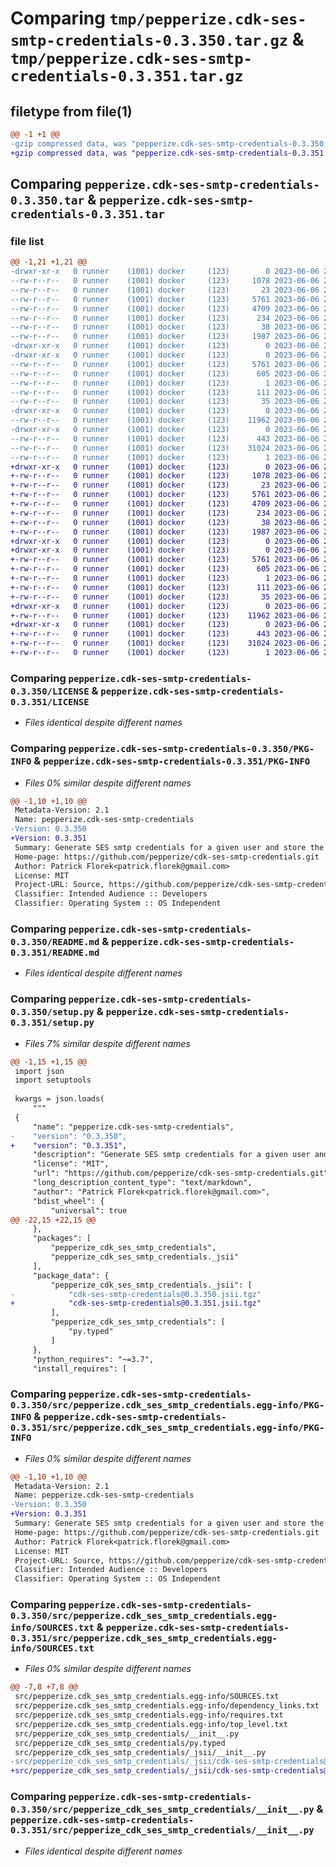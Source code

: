 # Comparing `tmp/pepperize.cdk-ses-smtp-credentials-0.3.350.tar.gz` & `tmp/pepperize.cdk-ses-smtp-credentials-0.3.351.tar.gz`

## filetype from file(1)

```diff
@@ -1 +1 @@
-gzip compressed data, was "pepperize.cdk-ses-smtp-credentials-0.3.350.tar", last modified: Tue Jun  6 23:10:35 2023, max compression
+gzip compressed data, was "pepperize.cdk-ses-smtp-credentials-0.3.351.tar", last modified: Tue Jun  6 23:15:15 2023, max compression
```

## Comparing `pepperize.cdk-ses-smtp-credentials-0.3.350.tar` & `pepperize.cdk-ses-smtp-credentials-0.3.351.tar`

### file list

```diff
@@ -1,21 +1,21 @@
-drwxr-xr-x   0 runner    (1001) docker     (123)        0 2023-06-06 23:10:35.265060 pepperize.cdk-ses-smtp-credentials-0.3.350/
--rw-r--r--   0 runner    (1001) docker     (123)     1078 2023-06-06 23:10:21.000000 pepperize.cdk-ses-smtp-credentials-0.3.350/LICENSE
--rw-r--r--   0 runner    (1001) docker     (123)       23 2023-06-06 23:10:21.000000 pepperize.cdk-ses-smtp-credentials-0.3.350/MANIFEST.in
--rw-r--r--   0 runner    (1001) docker     (123)     5761 2023-06-06 23:10:35.265060 pepperize.cdk-ses-smtp-credentials-0.3.350/PKG-INFO
--rw-r--r--   0 runner    (1001) docker     (123)     4709 2023-06-06 23:10:21.000000 pepperize.cdk-ses-smtp-credentials-0.3.350/README.md
--rw-r--r--   0 runner    (1001) docker     (123)      234 2023-06-06 23:10:21.000000 pepperize.cdk-ses-smtp-credentials-0.3.350/pyproject.toml
--rw-r--r--   0 runner    (1001) docker     (123)       38 2023-06-06 23:10:35.265060 pepperize.cdk-ses-smtp-credentials-0.3.350/setup.cfg
--rw-r--r--   0 runner    (1001) docker     (123)     1987 2023-06-06 23:10:21.000000 pepperize.cdk-ses-smtp-credentials-0.3.350/setup.py
-drwxr-xr-x   0 runner    (1001) docker     (123)        0 2023-06-06 23:10:35.261060 pepperize.cdk-ses-smtp-credentials-0.3.350/src/
-drwxr-xr-x   0 runner    (1001) docker     (123)        0 2023-06-06 23:10:35.265060 pepperize.cdk-ses-smtp-credentials-0.3.350/src/pepperize.cdk_ses_smtp_credentials.egg-info/
--rw-r--r--   0 runner    (1001) docker     (123)     5761 2023-06-06 23:10:35.000000 pepperize.cdk-ses-smtp-credentials-0.3.350/src/pepperize.cdk_ses_smtp_credentials.egg-info/PKG-INFO
--rw-r--r--   0 runner    (1001) docker     (123)      605 2023-06-06 23:10:35.000000 pepperize.cdk-ses-smtp-credentials-0.3.350/src/pepperize.cdk_ses_smtp_credentials.egg-info/SOURCES.txt
--rw-r--r--   0 runner    (1001) docker     (123)        1 2023-06-06 23:10:35.000000 pepperize.cdk-ses-smtp-credentials-0.3.350/src/pepperize.cdk_ses_smtp_credentials.egg-info/dependency_links.txt
--rw-r--r--   0 runner    (1001) docker     (123)      111 2023-06-06 23:10:35.000000 pepperize.cdk-ses-smtp-credentials-0.3.350/src/pepperize.cdk_ses_smtp_credentials.egg-info/requires.txt
--rw-r--r--   0 runner    (1001) docker     (123)       35 2023-06-06 23:10:35.000000 pepperize.cdk-ses-smtp-credentials-0.3.350/src/pepperize.cdk_ses_smtp_credentials.egg-info/top_level.txt
-drwxr-xr-x   0 runner    (1001) docker     (123)        0 2023-06-06 23:10:35.265060 pepperize.cdk-ses-smtp-credentials-0.3.350/src/pepperize_cdk_ses_smtp_credentials/
--rw-r--r--   0 runner    (1001) docker     (123)    11962 2023-06-06 23:10:21.000000 pepperize.cdk-ses-smtp-credentials-0.3.350/src/pepperize_cdk_ses_smtp_credentials/__init__.py
-drwxr-xr-x   0 runner    (1001) docker     (123)        0 2023-06-06 23:10:35.265060 pepperize.cdk-ses-smtp-credentials-0.3.350/src/pepperize_cdk_ses_smtp_credentials/_jsii/
--rw-r--r--   0 runner    (1001) docker     (123)      443 2023-06-06 23:10:21.000000 pepperize.cdk-ses-smtp-credentials-0.3.350/src/pepperize_cdk_ses_smtp_credentials/_jsii/__init__.py
--rw-r--r--   0 runner    (1001) docker     (123)    31024 2023-06-06 23:10:21.000000 pepperize.cdk-ses-smtp-credentials-0.3.350/src/pepperize_cdk_ses_smtp_credentials/_jsii/cdk-ses-smtp-credentials@0.3.350.jsii.tgz
--rw-r--r--   0 runner    (1001) docker     (123)        1 2023-06-06 23:10:21.000000 pepperize.cdk-ses-smtp-credentials-0.3.350/src/pepperize_cdk_ses_smtp_credentials/py.typed
+drwxr-xr-x   0 runner    (1001) docker     (123)        0 2023-06-06 23:15:15.373197 pepperize.cdk-ses-smtp-credentials-0.3.351/
+-rw-r--r--   0 runner    (1001) docker     (123)     1078 2023-06-06 23:15:01.000000 pepperize.cdk-ses-smtp-credentials-0.3.351/LICENSE
+-rw-r--r--   0 runner    (1001) docker     (123)       23 2023-06-06 23:15:01.000000 pepperize.cdk-ses-smtp-credentials-0.3.351/MANIFEST.in
+-rw-r--r--   0 runner    (1001) docker     (123)     5761 2023-06-06 23:15:15.373197 pepperize.cdk-ses-smtp-credentials-0.3.351/PKG-INFO
+-rw-r--r--   0 runner    (1001) docker     (123)     4709 2023-06-06 23:15:01.000000 pepperize.cdk-ses-smtp-credentials-0.3.351/README.md
+-rw-r--r--   0 runner    (1001) docker     (123)      234 2023-06-06 23:15:01.000000 pepperize.cdk-ses-smtp-credentials-0.3.351/pyproject.toml
+-rw-r--r--   0 runner    (1001) docker     (123)       38 2023-06-06 23:15:15.373197 pepperize.cdk-ses-smtp-credentials-0.3.351/setup.cfg
+-rw-r--r--   0 runner    (1001) docker     (123)     1987 2023-06-06 23:15:01.000000 pepperize.cdk-ses-smtp-credentials-0.3.351/setup.py
+drwxr-xr-x   0 runner    (1001) docker     (123)        0 2023-06-06 23:15:15.369197 pepperize.cdk-ses-smtp-credentials-0.3.351/src/
+drwxr-xr-x   0 runner    (1001) docker     (123)        0 2023-06-06 23:15:15.373197 pepperize.cdk-ses-smtp-credentials-0.3.351/src/pepperize.cdk_ses_smtp_credentials.egg-info/
+-rw-r--r--   0 runner    (1001) docker     (123)     5761 2023-06-06 23:15:15.000000 pepperize.cdk-ses-smtp-credentials-0.3.351/src/pepperize.cdk_ses_smtp_credentials.egg-info/PKG-INFO
+-rw-r--r--   0 runner    (1001) docker     (123)      605 2023-06-06 23:15:15.000000 pepperize.cdk-ses-smtp-credentials-0.3.351/src/pepperize.cdk_ses_smtp_credentials.egg-info/SOURCES.txt
+-rw-r--r--   0 runner    (1001) docker     (123)        1 2023-06-06 23:15:15.000000 pepperize.cdk-ses-smtp-credentials-0.3.351/src/pepperize.cdk_ses_smtp_credentials.egg-info/dependency_links.txt
+-rw-r--r--   0 runner    (1001) docker     (123)      111 2023-06-06 23:15:15.000000 pepperize.cdk-ses-smtp-credentials-0.3.351/src/pepperize.cdk_ses_smtp_credentials.egg-info/requires.txt
+-rw-r--r--   0 runner    (1001) docker     (123)       35 2023-06-06 23:15:15.000000 pepperize.cdk-ses-smtp-credentials-0.3.351/src/pepperize.cdk_ses_smtp_credentials.egg-info/top_level.txt
+drwxr-xr-x   0 runner    (1001) docker     (123)        0 2023-06-06 23:15:15.373197 pepperize.cdk-ses-smtp-credentials-0.3.351/src/pepperize_cdk_ses_smtp_credentials/
+-rw-r--r--   0 runner    (1001) docker     (123)    11962 2023-06-06 23:15:01.000000 pepperize.cdk-ses-smtp-credentials-0.3.351/src/pepperize_cdk_ses_smtp_credentials/__init__.py
+drwxr-xr-x   0 runner    (1001) docker     (123)        0 2023-06-06 23:15:15.373197 pepperize.cdk-ses-smtp-credentials-0.3.351/src/pepperize_cdk_ses_smtp_credentials/_jsii/
+-rw-r--r--   0 runner    (1001) docker     (123)      443 2023-06-06 23:15:01.000000 pepperize.cdk-ses-smtp-credentials-0.3.351/src/pepperize_cdk_ses_smtp_credentials/_jsii/__init__.py
+-rw-r--r--   0 runner    (1001) docker     (123)    31024 2023-06-06 23:15:01.000000 pepperize.cdk-ses-smtp-credentials-0.3.351/src/pepperize_cdk_ses_smtp_credentials/_jsii/cdk-ses-smtp-credentials@0.3.351.jsii.tgz
+-rw-r--r--   0 runner    (1001) docker     (123)        1 2023-06-06 23:15:01.000000 pepperize.cdk-ses-smtp-credentials-0.3.351/src/pepperize_cdk_ses_smtp_credentials/py.typed
```

### Comparing `pepperize.cdk-ses-smtp-credentials-0.3.350/LICENSE` & `pepperize.cdk-ses-smtp-credentials-0.3.351/LICENSE`

 * *Files identical despite different names*

### Comparing `pepperize.cdk-ses-smtp-credentials-0.3.350/PKG-INFO` & `pepperize.cdk-ses-smtp-credentials-0.3.351/PKG-INFO`

 * *Files 0% similar despite different names*

```diff
@@ -1,10 +1,10 @@
 Metadata-Version: 2.1
 Name: pepperize.cdk-ses-smtp-credentials
-Version: 0.3.350
+Version: 0.3.351
 Summary: Generate SES smtp credentials for a given user and store the credentials in a SecretsManager Secret.
 Home-page: https://github.com/pepperize/cdk-ses-smtp-credentials.git
 Author: Patrick Florek<patrick.florek@gmail.com>
 License: MIT
 Project-URL: Source, https://github.com/pepperize/cdk-ses-smtp-credentials.git
 Classifier: Intended Audience :: Developers
 Classifier: Operating System :: OS Independent
```

### Comparing `pepperize.cdk-ses-smtp-credentials-0.3.350/README.md` & `pepperize.cdk-ses-smtp-credentials-0.3.351/README.md`

 * *Files identical despite different names*

### Comparing `pepperize.cdk-ses-smtp-credentials-0.3.350/setup.py` & `pepperize.cdk-ses-smtp-credentials-0.3.351/setup.py`

 * *Files 7% similar despite different names*

```diff
@@ -1,15 +1,15 @@
 import json
 import setuptools
 
 kwargs = json.loads(
     """
 {
     "name": "pepperize.cdk-ses-smtp-credentials",
-    "version": "0.3.350",
+    "version": "0.3.351",
     "description": "Generate SES smtp credentials for a given user and store the credentials in a SecretsManager Secret.",
     "license": "MIT",
     "url": "https://github.com/pepperize/cdk-ses-smtp-credentials.git",
     "long_description_content_type": "text/markdown",
     "author": "Patrick Florek<patrick.florek@gmail.com>",
     "bdist_wheel": {
         "universal": true
@@ -22,15 +22,15 @@
     },
     "packages": [
         "pepperize_cdk_ses_smtp_credentials",
         "pepperize_cdk_ses_smtp_credentials._jsii"
     ],
     "package_data": {
         "pepperize_cdk_ses_smtp_credentials._jsii": [
-            "cdk-ses-smtp-credentials@0.3.350.jsii.tgz"
+            "cdk-ses-smtp-credentials@0.3.351.jsii.tgz"
         ],
         "pepperize_cdk_ses_smtp_credentials": [
             "py.typed"
         ]
     },
     "python_requires": "~=3.7",
     "install_requires": [
```

### Comparing `pepperize.cdk-ses-smtp-credentials-0.3.350/src/pepperize.cdk_ses_smtp_credentials.egg-info/PKG-INFO` & `pepperize.cdk-ses-smtp-credentials-0.3.351/src/pepperize.cdk_ses_smtp_credentials.egg-info/PKG-INFO`

 * *Files 0% similar despite different names*

```diff
@@ -1,10 +1,10 @@
 Metadata-Version: 2.1
 Name: pepperize.cdk-ses-smtp-credentials
-Version: 0.3.350
+Version: 0.3.351
 Summary: Generate SES smtp credentials for a given user and store the credentials in a SecretsManager Secret.
 Home-page: https://github.com/pepperize/cdk-ses-smtp-credentials.git
 Author: Patrick Florek<patrick.florek@gmail.com>
 License: MIT
 Project-URL: Source, https://github.com/pepperize/cdk-ses-smtp-credentials.git
 Classifier: Intended Audience :: Developers
 Classifier: Operating System :: OS Independent
```

### Comparing `pepperize.cdk-ses-smtp-credentials-0.3.350/src/pepperize.cdk_ses_smtp_credentials.egg-info/SOURCES.txt` & `pepperize.cdk-ses-smtp-credentials-0.3.351/src/pepperize.cdk_ses_smtp_credentials.egg-info/SOURCES.txt`

 * *Files 0% similar despite different names*

```diff
@@ -7,8 +7,8 @@
 src/pepperize.cdk_ses_smtp_credentials.egg-info/SOURCES.txt
 src/pepperize.cdk_ses_smtp_credentials.egg-info/dependency_links.txt
 src/pepperize.cdk_ses_smtp_credentials.egg-info/requires.txt
 src/pepperize.cdk_ses_smtp_credentials.egg-info/top_level.txt
 src/pepperize_cdk_ses_smtp_credentials/__init__.py
 src/pepperize_cdk_ses_smtp_credentials/py.typed
 src/pepperize_cdk_ses_smtp_credentials/_jsii/__init__.py
-src/pepperize_cdk_ses_smtp_credentials/_jsii/cdk-ses-smtp-credentials@0.3.350.jsii.tgz
+src/pepperize_cdk_ses_smtp_credentials/_jsii/cdk-ses-smtp-credentials@0.3.351.jsii.tgz
```

### Comparing `pepperize.cdk-ses-smtp-credentials-0.3.350/src/pepperize_cdk_ses_smtp_credentials/__init__.py` & `pepperize.cdk-ses-smtp-credentials-0.3.351/src/pepperize_cdk_ses_smtp_credentials/__init__.py`

 * *Files identical despite different names*

